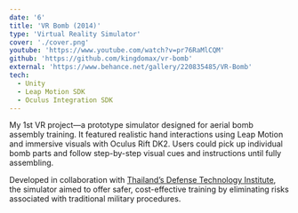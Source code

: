 ```yaml
---
date: '6'
title: 'VR Bomb (2014)'
type: 'Virtual Reality Simulator'
cover: './cover.png'
youtube: 'https://www.youtube.com/watch?v=pr76RaMlCQM'
github: 'https://github.com/kingdomax/vr-bomb'
external: 'https://www.behance.net/gallery/220835485/VR-Bomb'
tech:
  - Unity
  - Leap Motion SDK
  - Oculus Integration SDK
---
```


My 1st VR project—a prototype simulator designed for aerial bomb assembly training. It featured realistic hand interactions using Leap Motion and immersive visuals with Oculus Rift DK2. Users could pick up individual bomb parts and follow step-by-step visual cues and instructions until fully assembling.

Developed in collaboration with [Thailand’s Defense Technology Institute](https://www.dti.or.th/index.php), the simulator aimed to offer safer, cost-effective training by eliminating risks associated with traditional military procedures.
